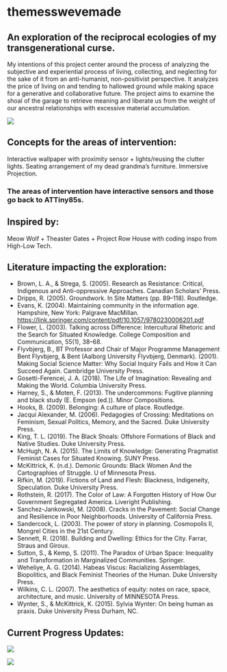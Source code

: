 # themesswevemade
## An exploration of the reciprocal ecologies of my transgenerational curse.

My intentions of this project center around the process of analyzing the subjective and experiential process of living, collecting, and neglecting for the sake of it from an anti-humanist, non-positivist perspective.  It analyzes the price of living on and tending to hallowed ground while making space for a generative and collaborative future.  The project aims to examine the shoal of the garage to retrieve meaning and liberate us from the weight of our ancestral relationships with excessive material accumulation.

![](https://images.squarespace-cdn.com/content/v1/5c4815f1da02bc7fba53a3f3/1621181835239-SRNE7P4U79NFWYO9L4ZS/ke17ZwdGBToddI8pDm48kFdVUPlyrTdrPBxuu3UraCVZw-zPPgdn4jUwVcJE1ZvWEtT5uBSRWt4vQZAgTJucoTqqXjS3CfNDSuuf31e0tVFZfxY9qe4mEi0hw8UYHEOHyazhJRXt9UqluVyxUgyM5pu3E9Ef3XsXP1C_826c-iU/Screen+Shot+2021-04-17+at+11.45.49+AM.png?format=500w)

## Concepts for the areas of intervention:
Interactive wallpaper with proximity sensor + lights/reusing the clutter lights.
Seating arrangement of my dead grandma’s furniture.
Immersive Projection.

### The areas of intervention have interactive sensors and those go back to ATTiny85s.

## Inspired by:
Meow Wolf + Theaster Gates + Project Row House with coding inspo from High-Low Tech.

## Literature impacting the exploration:
* Brown, L. A., & Strega, S. (2005). Research as Resistance: Critical, Indigenous and Anti-oppressive Approaches. Canadian Scholars’  Press.  
* Dripps, R. (2005). Groundwork. In Site Matters (pp. 89–118). Routledge.   
* Evans, K. (2004). Maintaining community in the information age. Hampshire, New York: Palgrave MacMillan. https://link.springer.com/content/pdf/10.1057/9780230006201.pdf  
* Flower, L. (2003). Talking across Difference: Intercultural Rhetoric and the Search for Situated Knowledge. College Composition and Communication, 55(1), 38–68.  
* Flyvbjerg, B., BT Professor and Chair of Major Programme Management Bent Flyvbjerg, & Bent (Aalborg University Flyvbjerg, Denmark). (2001). Making Social Science Matter: Why Social Inquiry Fails and How it Can Succeed Again. Cambridge University Press.  
* Gosetti-Ferencei, J. A. (2018). The Life of Imagination: Revealing and Making the World. Columbia University Press.  
* Harney, S., & Moten, F. (2013). The undercommons: Fugitive planning and black study (E. Empson (ed.)). Minor Compositions.  
* Hooks, B. (2009). Belonging: A culture of place. Routledge.  
* Jacqui Alexander, M. (2006). Pedagogies of Crossing: Meditations on Feminism, Sexual Politics, Memory, and the Sacred. Duke University Press.  
* King, T. L. (2019). The Black Shoals: Offshore Formations of Black and Native Studies. Duke University Press.  
* McHugh, N. A. (2015). The Limits of Knowledge: Generating Pragmatist Feminist Cases for Situated Knowing. SUNY Press.  
* McKittrick, K. (n.d.). Demonic Grounds: Black Women And the Cartographies of Struggle. U of Minnesota Press.  
* Rifkin, M. (2019). Fictions of Land and Flesh: Blackness, Indigeneity, Speculation. Duke University Press.  
* Rothstein, R. (2017). The Color of Law: A Forgotten History of How Our Government Segregated America. Liveright Publishing.  
* Sanchez-Jankowski, M. (2008). Cracks in the Pavement: Social Change and Resilience in Poor Neighborhoods. University of California Press.  
* Sandercock, L. (2003). The power of story in planning. Cosmopolis II, Mongrel Cities in the 21st Century.  
* Sennett, R. (2018). Building and Dwelling: Ethics for the City. Farrar, Straus and Giroux.  
* Sutton, S., & Kemp, S. (2011). The Paradox of Urban Space: Inequality and Transformation in Marginalized Communities. Springer.  
* Weheliye, A. G. (2014). Habeas Viscus: Racializing Assemblages, Biopolitics, and Black Feminist Theories of the Human. Duke University Press.  
* Wilkins, C. L. (2007). The aesthetics of equity: notes on race, space, architecture, and music. University of MINNESOTA Press.  
* Wynter, S., & McKittrick, K. (2015). Sylvia Wynter: On being human as praxis. Duke University Press Durham, NC.  

## Current Progress Updates:
![](https://images.squarespace-cdn.com/content/v1/5c4815f1da02bc7fba53a3f3/1621177047023-MEYHZH1VGTB7VXXAYCX5/ke17ZwdGBToddI8pDm48kKXVfAt9LsIMjK8AwFWz8mV7gQa3H78H3Y0txjaiv_0fDoOvxcdMmMKkDsyUqMSsMWxHk725yiiHCCLfrh8O1z4YTzHvnKhyp6Da-NYroOW3ZGjoBKy3azqku80C789l0k5fwC0WRNFJBIXiBeNI5fI78j0ts3A8z_ZgW0PCOxDSlJi3w2G5bqTleurr0wG3pA/IMG_2339.JPG?format=500w)

![](https://images.squarespace-cdn.com/content/v1/5c4815f1da02bc7fba53a3f3/1621185078153-1PBWUJ6G7GWSLVUVW7IK/ke17ZwdGBToddI8pDm48kLGzfeTj89fNjhxKf4CBKKB7gQa3H78H3Y0txjaiv_0fDoOvxcdMmMKkDsyUqMSsMWxHk725yiiHCCLfrh8O1z5QPOohDIaIeljMHgDF5CVlOqpeNLcJ80NK65_fV7S1UcTZBUdlJAIoZHlcWjl2BZ5jMJDXPRLjJkiAgjkQri3ubSexTd1-frD7527z4SM9QQ/Interactive+Wallpaper+Sketch.png?format=2500w)
